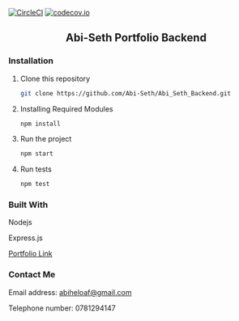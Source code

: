 [![CircleCI](https://circleci.com/gh/Abi-Seth/Abi_Seth_Backend.svg?style=shield)](https://circleci.com/gh/circleci/circleci-docs) [![codecov.io](https://codecov.io/github/Abi-Seth/Abi_Seth_Backend/coverage.svg?branch=main)](https://codecov.io/github/Abi-Seth/Abi_Seth_Backend/)


<div align="center">
  <h2>Abi-Seth Portfolio Backend</h2>
</div>

### Installation

1. Clone this repository
   ```sh
   git clone https://github.com/Abi-Seth/Abi_Seth_Backend.git
   ```
2. Installing Required Modules
   ```sh
   npm install
   ```
2. Run the project
   ```sh
   npm start
   ```

2. Run tests
   ```sh
   npm test
   ```

### Built With

<div>
  <p>Nodejs</p>
  <p>Express.js</p>
</div>

<div>
  <p><a href="abi-seth.vercel.app">Portfolio Link</a></p>
</div>

### Contact Me

<div>
  <p>Email address: <a href="mailto:abiheloaf@gmail.com">abiheloaf@gmail.com</a></p>
  <p>Telephone number: 0781294147</p>
</div>
